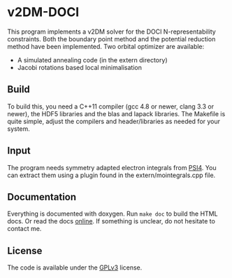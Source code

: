 v2DM-DOCI
=========
This program implements a v2DM solver for the DOCI N-representability constraints.
Both the boundary point method and the potential reduction method have been
implemented. Two orbital optimizer are available:
- A simulated annealing code (in the extern directory)
- Jacobi rotations based local minimalisation

Build
-----
To build this, you need a C++11 compiler (gcc 4.8 or newer, clang 3.3 or newer),
the HDF5 libraries and the blas and lapack libraries. The Makefile is quite 
simple, adjust the compilers and header/libraries as needed for your system.

Input
-----
The program needs symmetry adapted electron integrals from [PSI4](https://github.com/psi4/psi4public). 
You can extract them using a plugin found in the extern/mointegrals.cpp file. 

Documentation
-------------
Everything is documented with doxygen. Run `make doc` to build the HTML docs. 
Or read the docs [online](http://wpoely86.github.io/doci_sdp-atom/). If something
is unclear, do not hesitate to contact me.

License
-------
The code is available under the [GPLv3](https://www.gnu.org/licenses/gpl-3.0.txt) license.
